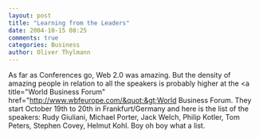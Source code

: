 ```yaml
---
layout: post
title: "Learning from the Leaders"
date: 2004-10-15 08:25
comments: true
categories: Business
author: Oliver Thylmann
---
```



As far as Conferences go, Web 2.0 was amazing. But the density of amazing people in relation to all the speakers is probably higher at the &lt;a title=&quot;World Business Forum&quot; href=&quot;http://www.wbfeurope.com/&quot;&gt;World Business Forum. They start October 19th to 20th in Frankfurt/Germany and here is the list of the speakers: Rudy Giuliani, Michael Porter, Jack Welch, Philip Kotler, Tom Peters, Stephen Covey, Helmut Kohl. Boy oh boy what a list.



